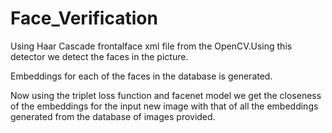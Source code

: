 # Face_Verification

Using Haar Cascade frontalface xml file from the OpenCV.Using this detector we detect the faces in the picture.

Embeddings for each of the faces in the database is generated.

Now using the triplet loss function and facenet model we get the closeness of the embeddings for the input new image with that of all the embeddings generated from the database of images provided.
